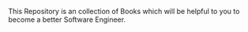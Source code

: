 This Repository is an collection of Books which will be helpful to you to become a better Software Engineer.
